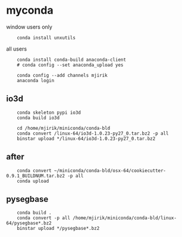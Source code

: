 # myconda


window users only

        conda install unxutils

all users

        conda install conda-build anaconda-client
        # conda config --set anaconda_upload yes
        
        conda config --add channels mjirik
        anaconda login
        

## io3d

        conda skeleton pypi io3d
        conda build io3d
        
        cd /home/mjirik/miniconda/conda-bld
        conda convert /linux-64/io3d-1.0.23-py27_0.tar.bz2 -p all
        binstar upload */linux-64/io3d-1.0.23-py27_0.tar.bz2


## after

        
        conda convert ~/miniconda/conda-bld/osx-64/cookiecutter-0.9.1_BUILDNUM.tar.bz2 -p all
        conda upload 

## pysegbase

        conda build .
        conda convert -p all /home/mjirik/miniconda/conda-bld/linux-64/pysegbase*.bz2
        binstar upload */pysegbase*.bz2
        

